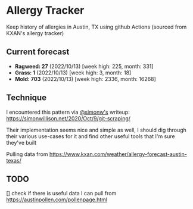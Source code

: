 # Allergy Tracker

Keep history of allergies in Austin, TX using github Actions (sourced from KXAN's allergy tracker)

## Current forecast
<!-- INJECT FORECAST -->
- **Ragweed: 27** (2022/10/13)  [week high: 225, month: 331]
- **Grass: 1** (2022/10/13)  [week high: 3, month: 18]
- **Mold: 703** (2022/10/13)  [week high: 2336, month: 16268]
<!-- END INJECT FORECAST -->

## Technique

I encountered this pattern via [@simonw's](https://github.com/simonw) writeup: https://simonwillison.net/2020/Oct/9/git-scraping/

Their implementation seems nice and simple as well, I should dig through their various use-cases for it and find other useful tools that I'm sure they've built

Pulling data from https://www.kxan.com/weather/allergy-forecast-austin-texas/

## TODO

[] check if there is useful data I can pull from https://austinpollen.com/pollenpage.html
